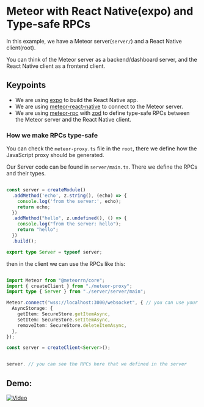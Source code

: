 # Meteor with React Native(expo) and Type-safe RPCs


In this example, we have a Meteor server(`server/`) and a React Native client(root).

You can think of the Meteor server as a backend/dashboard server, and the React Native client as a frontend client.


## Keypoints

- We are using [expo](https://expo.io/) to build the React Native app.
- We are using [meteor-react-native](https://github.com/meteorrn/meteor-react-native) to connect to the Meteor server.
- We are using [meteor-rpc](https://github.com/Grubba27/meteor-rpc) with [zod](https://zod.dev/) to define type-safe RPCs between the Meteor server and the React Native client.



### How we make RPCs type-safe

You can check the `meteor-proxy.ts` file in the `root`, there we define how the JavaScript proxy should be generated.

Our Server code can be found in `server/main.ts`. There we define the RPCs and their types.

```ts

const server = createModule()
  .addMethod('echo', z.string(), (echo) => {
    console.log('from the server:', echo);
    return echo;
  })
  .addMethod("hello", z.undefined(), () => {
    console.log("from the server: hello");
    return "hello";
  })
  .build();

export type Server = typeof server;

```

then in the client we can use the RPCs like this:

```ts

import Meteor from "@meteorrn/core";
import { createClient } from "./meteor-proxy";
import type { Server } from "./server/server/main";

Meteor.connect("wss://localhost:3000/websocket", { // you can use your own server here
  AsyncStorage: {
    getItem: SecureStore.getItemAsync,
    setItem: SecureStore.setItemAsync,
    removeItem: SecureStore.deleteItemAsync,
  },
});

const server = createClient<Server>();


server. // you can see the RPCs here that we defined in the server

```

## Demo:


[![Video](https://github.com/Grubba27/meteor-rn-rpc/assets/70247653/2490be56-07d3-4e63-bdbc-48b41e0f97aa)](https://youtu.be/7GvcoRP3oqM)
